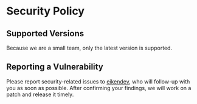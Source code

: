 # Security Policy

## Supported Versions

Because we are a small team, only the latest version is supported.

## Reporting a Vulnerability

Please report security-related issues to [eikendev](https://www.eiken.dev/), who will follow-up with you as soon as possible.
After confirming your findings, we will work on a patch and release it timely.
